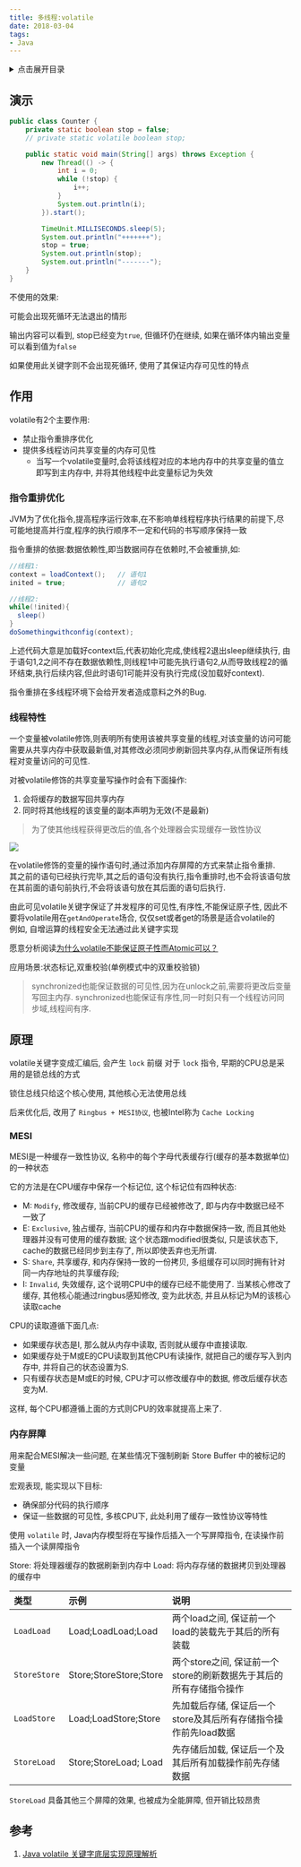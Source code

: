 ```yaml
---
title: 多线程:volatile
date: 2018-03-04
tags:
- Java
---
```

<details>
<summary>点击展开目录</summary>
<!-- TOC -->

- [演示](#演示)
- [作用](#作用)
    - [指令重排优化](#指令重排优化)
    - [线程特性](#线程特性)
- [原理](#原理)
    - [MESI](#mesi)
    - [内存屏障](#内存屏障)
- [参考](#参考)

<!-- /TOC -->
</details>

## 演示

```Java
public class Counter {
    private static boolean stop = false;
    // private static volatile boolean stop;

    public static void main(String[] args) throws Exception {
        new Thread(() -> {
            int i = 0;
            while (!stop) {
                i++;
            }
            System.out.println(i);
        }).start();

        TimeUnit.MILLISECONDS.sleep(5);
        System.out.println("+++++++");
        stop = true;
        System.out.println(stop);
        System.out.println("-------");
    }
}
```
不使用的效果:

可能会出现死循环无法退出的情形

输出内容可以看到, stop已经变为`true`, 但循环仍在继续, 如果在循环体内输出变量可以看到值为`false`

如果使用此关键字则不会出现死循环, 使用了其保证内存可见性的特点

## 作用

volatile有2个主要作用:

- 禁止指令重排序优化
- 提供多线程访问共享变量的内存可见性
    * 当写一个volatile变量时,会将该线程对应的本地内存中的共享变量的值立即写到主内存中, 并将其他线程中此变量标记为失效

### 指令重排优化

JVM为了优化指令,提高程序运行效率,在不影响单线程程序执行结果的前提下,尽可能地提高并行度,程序的执行顺序不一定和代码的书写顺序保持一致

指令重排的依据:数据依赖性,即当数据间存在依赖时,不会被重排,如:

```Java
//线程1:
context = loadContext();   // 语句1
inited = true;             // 语句2

//线程2:
while(!inited){
  sleep()
}
doSomethingwithconfig(context);
```

上述代码大意是加载好context后,代表初始化完成,使线程2退出sleep继续执行,
由于语句1,2之间不存在数据依赖性,则线程1中可能先执行语句2,从而导致线程2的循环结束,执行后续内容,但此时语句1可能并没有执行完成(没加载好context).

指令重排在多线程环境下会给开发者造成意料之外的Bug.

### 线程特性

一个变量被volatile修饰,则表明所有使用该被共享变量的线程,对该变量的访问可能需要从共享内存中获取最新值,对其修改必须同步刷新回共享内存,从而保证所有线程对变量访问的可见性.

对被volatile修饰的共享变量写操作时会有下面操作:

1. 会将缓存的数据写回共享内存
2. 同时将其他线程的该变量的副本声明为无效(不是最新)

> 为了使其他线程获得更改后的值,各个处理器会实现缓存一致性协议

![](https://gitee.com/LuVx/img/raw/master/volatile.png)

在volatile修饰的变量的操作语句时,通过添加内存屏障的方式来禁止指令重排.<br/>
其之前的语句已经执行完毕,其之后的语句没有执行,指令重排时,也不会将该语句放在其前面的语句前执行,不会将该语句放在其后面的语句后执行.

由此可见volatile关键字保证了并发程序的可见性,有序性,不能保证原子性, 因此不要将volatile用在`getAndOperate`场合, 仅仅set或者get的场景是适合volatile的<br/>
例如, 自增运算的线程安全无法通过此关键字实现

愿意分析阅读[为什么volatile不能保证原子性而Atomic可以？](http://www.cnblogs.com/Mainz/p/3556430.html)

应用场景:状态标记,双重校验(单例模式中的双重校验锁)

> synchronized也能保证数据的可见性,因为在unlock之前,需要将更改后变量写回主内存.
> synchronized也能保证有序性,同一时刻只有一个线程访问同步域,线程间有序.

## 原理

volatile关键字变成汇编后, 会产生 `lock` 前缀
对于 `lock` 指令, 早期的CPU总是采用的是锁总线的方式

锁住总线只给这个核心使用, 其他核心无法使用总线

后来优化后, 改用了 `Ringbus + MESI协议`, 也被Intel称为 `Cache Locking`

### MESI

MESI是一种缓存一致性协议, 名称中的每个字母代表缓存行(缓存的基本数据单位)的一种状态

它的方法是在CPU缓存中保存一个标记位, 这个标记位有四种状态:

* M: `Modify`, 修改缓存, 当前CPU的缓存已经被修改了, 即与内存中数据已经不一致了
* E: `Exclusive`, 独占缓存, 当前CPU的缓存和内存中数据保持一致, 而且其他处理器并没有可使用的缓存数据; 这个状态跟modified很类似, 只是该状态下, cache的数据已经同步到主存了, 所以即使丢弃也无所谓.
* S: `Share`, 共享缓存, 和内存保持一致的一份拷贝, 多组缓存可以同时拥有针对同一内存地址的共享缓存段;
* I: `Invalid`, 失效缓存, 这个说明CPU中的缓存已经不能使用了. 当某核心修改了缓存, 其他核心能通过ringbus感知修改, 变为此状态, 并且从标记为M的该核心读取cache

CPU的读取遵循下面几点:

* 如果缓存状态是I, 那么就从内存中读取, 否则就从缓存中直接读取.
* 如果缓存处于M或E的CPU读取到其他CPU有读操作, 就把自己的缓存写入到内存中, 并将自己的状态设置为S.
* 只有缓存状态是M或E的时候, CPU才可以修改缓存中的数据, 修改后缓存状态变为M.

这样, 每个CPU都遵循上面的方式则CPU的效率就提高上来了.

### 内存屏障

用来配合MESI解决一些问题, 在某些情况下强制刷新 Store Buffer 中的被标记的变量

宏观表现, 能实现以下目标:

* 确保部分代码的执行顺序
* 保证一些数据的可见性, 多核CPU下, 此处利用了缓存一致性协议等特性

使用 `volatile` 时, Java内存模型将在写操作后插入一个写屏障指令, 在读操作前插入一个读屏障指令

Store: 将处理器缓存的数据刷新到内存中
Load: 将内存存储的数据拷贝到处理器的缓存中

| 类型         | 示例                   | 说明                                                         |
| :----------- | :--------------------- | :----------------------------------------------------------- |
| `LoadLoad`   | Load;LoadLoad;Load     | 两个load之间, 保证前一个load的装载先于其后的所有装载         |
| `StoreStore` | Store;StoreStore;Store | 两个store之间, 保证前一个store的刷新数据先于其后的所有存储指令操作 |
| `LoadStore`  | Load;LoadStore;Store   | 先加载后存储, 保证后一个store及其后所有存储指令操作前先load数据 |
| `StoreLoad`  | Store;StoreLoad; Load  | 先存储后加载, 保证后一个及其后所有加载操作前先存储数据       |

`StoreLoad` 具备其他三个屏障的效果, 也被成为全能屏障, 但开销比较昂贵

## 参考

1. [Java volatile 关键字底层实现原理解析](https://crowhawk.github.io/2018/02/10/volatile/)
